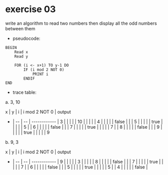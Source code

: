 # exercise 03

write an algorithm to read two numbers then display all the odd numbers between them

- pseudocode:

```
BEGIN
    Read x
    Read y

    FOR (i <- x+1) TO y-1 DO
        IF (i mod 2 NOT 0)
            PRINT i
        ENDIF
END
```

- trace table:

a. 3, 10

x | y  | i  | i mod 2 NOT 0 | output
- | -- | -- | ------------  |
3 |    |    |               |
  | 10 |    |               | 
  |    | 4  |               |
  |    |    | false         |
  |    | 5  |               |
  |    |    | true          |
  |    |    |               | 5
  |    | 6  |               |
  |    |    | false         |
  |    | 7  |               |
  |    |    | true          |
  |    |    |               | 7
  |    | 8  |               |
  |    |    | false         |
  |    | 9  |               |
  |    |    | true          |
  |    |    |               | 9

b. 9, 3

x | y  | i  | i mod 2 NOT 0 | output
- | -- | -- | ------------  |
9 |    |    |               |
  | 3  |    |               |
  |    | 8  |               |
  |    |    | false         |
  |    | 7  |               |
  |    |    | true          |
  |    |    |               | 7
  |    | 6  |               |
  |    |    | false         |
  |    | 5  |               |
  |    |    | true          |
  |    |    |               | 5
  |    | 4  |               |
  |    |    | false         |
